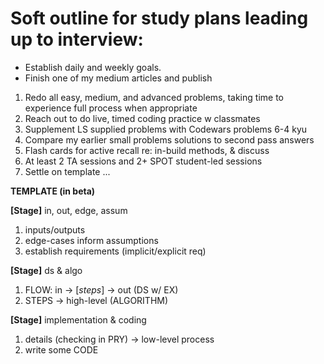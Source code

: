 # Soft outline for study plans leading up to interview:

- Establish daily and weekly goals.
- Finish one of my medium articles and publish

1. Redo all easy, medium, and advanced problems, taking time to experience  full process when appropriate
2. Reach out to do live, timed coding practice w classmates
3. Supplement LS supplied problems with Codewars problems 6-4 kyu
4. Compare my earlier small problems solutions to second pass answers
5. Flash cards for active recall re: in-build methods, & discuss 
6. At least 2 TA sessions and 2+ SPOT student-led sessions
7. Settle on template ...








**TEMPLATE (in beta)**

**[Stage]** in, out, edge, assum
1. inputs/outputs
2. edge-cases inform assumptions
3. establish requirements (implicit/explicit req)

**[Stage]** ds & algo
1. FLOW: in -> [*steps*] -> out (DS w/ EX)
2. STEPS -> high-level (ALGORITHM)

**[Stage]** implementation & coding
1. details (checking in PRY) -> low-level process
2. write some CODE
